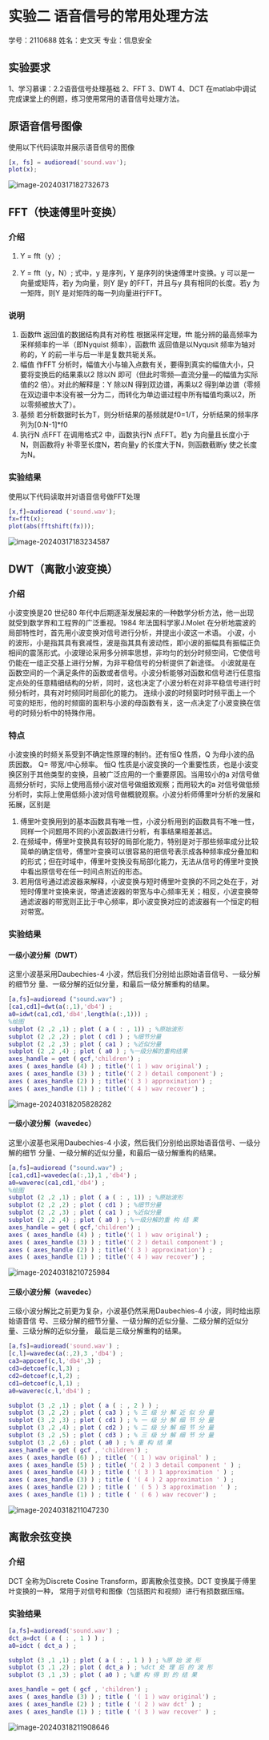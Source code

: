 # 实验二 语音信号的常用处理方法

学号：2110688 姓名：史文天 专业：信息安全

## 实验要求

1、学习慕课：2.2语音信号处理基础
2、FFT
3、DWT
4、DCT
在matlab中调试完成课堂上的例题，练习使用常用的语音信号处理方法。

## 原语音信号图像

使用以下代码读取并展示语音信号的图像

```matlab
[x, fs] = audioread('sound.wav');
plot(x);
```

![image-20240317182732673](C:\Users\25265\AppData\Roaming\Typora\typora-user-images\image-20240317182732673.png)

## FFT（快速傅里叶变换）

### 介绍

1. Y = fft（y）;

2. Y = fft（y，N）;
   式中，y 是序列，Y 是序列的快速傅里叶变换。y 可以是一向量或矩阵，若y 为向量，则Y 是y 的FFT，并且与y 具有相同的长度。若y 为一矩阵，则Y 是对矩阵的每一列向量进行FFT。

### 说明

1. 函数fft 返回值的数据结构具有对称性
   根据采样定理，fft 能分辨的最高频率为采样频率的一半（即Nyquist 频率），函数fft 返回值是以Nyqusit 频率为轴对称的，Y 的前一半与后一半是复数共轭关系。
2. 幅值
   作FFT 分析时，幅值大小与输入点数有关，要得到真实的幅值大小，只要将变换后的结果乘以2 除以N 即可（但此时零频—直流分量—的幅值为实际值的2 倍）。对此的解释是：Y 除以N 得到双边谱，再乘以2 得到单边谱（零频在双边谱中本没有被一分为二，而转化为单边谱过程中所有幅值均乘以2，所以零频被放大了）。
3. 基频
   若分析数据时长为T，则分析结果的基频就是f0=1/T，分析结果的频率序列为[0:N-1]*f0
4. 执行N 点FFT
   在调用格式2 中，函数执行N 点FFT。若y 为向量且长度小于N，则函数将y 补零至长度N，若向量y 的长度大于N，则函数截断y 使之长度为N。

### 实验结果

使用以下代码读取并对语音信号做FFT处理

```matlab
[x,f]=audioread ('sound.wav');
fx=fft(x);
plot(abs(fftshift(fx)));
```

![image-20240317183234587](C:\Users\25265\AppData\Roaming\Typora\typora-user-images\image-20240317183234587.png)

## DWT（离散小波变换）

### 介绍

小波变换是20 世纪80 年代中后期逐渐发展起来的一种数学分析方法，他一出现就受到数学界和工程界的广泛重视。1984 年法国科学家J.Molet 在分析地震波的局部特性时，首先用小波变换对信号进行分析，并提出小波这一术语。
小波，小的波形，小是指其具有衰减性，波是指其具有波动性，即小波的振幅具有振幅正负相间的震荡形式。小波理论采用多分辨率思想，非均匀的划分时频空间，它使信号仍能在一组正交基上进行分解，为非平稳信号的分析提供了新途径。
小波就是在函数空间的一个满足条件的函数或者信号。小波分析能够对函数和信号进行任意指定点处的任意精细结构的分析，同时，这也决定了小波分析在对非平稳信号进行时频分析时，具有对时频同时局部化的能力。
连续小波的时频窗时时频平面上一个可变的矩形，他的时频窗的面积与小波的母函数有关，这一点决定了小波变换在信号的时频分析中的特殊作用。

### 特点

小波变换的时频关系受到不确定性原理的制约。还有恒Q 性质，Q 为母小波的品质因数。
Q= 带宽/中心频率。
恒Q 性质是小波变换的一个重要性质，也是小波变换区别于其他类型的变换，且被广泛应用的一个重要原因。当用较小的a 对信号做高频分析时，实际上使用高频小波对信号做细致观察；而用较大的a 对信号做低频分析时，实际上使用低频小波对信号做概貌观察。小波分析师傅里叶分析的发展和拓展，区别是

1. 傅里叶变换用到的基本函数具有唯一性，小波分析用到的函数具有不唯一性，同样一个问题用不同的小波函数进行分析，有事结果相差甚远。
2. 在频域中，傅里叶变换具有较好的局部化能力，特别是对于那些频率成分比较简单的确定信号，傅里叶变换可以很容易的把信号表示成各种频率成分叠加和的形式；但在时域中，傅里叶变换没有局部化能力，无法从信号的傅里叶变换中看出原信号在任一时间点附近的形态。
3. 若用信号通过滤波器来解释，小波变换与短时傅里叶变换的不同之处在于，对短时傅里叶变换来说，带通滤波器的带宽与中心频率无关；相反，小波变换带通滤波器的带宽则正比于中心频率，即小波变换对应的滤波器有一个恒定的相对带宽。

### 实验结果

#### 一级小波分解（DWT）

这里小波基采用Daubechies-4 小波，然后我们分别给出原始语音信号、一级分解的细节分
量、一级分解的近似分量，和最后一级分解重构的结果。

```matlab
[a,fs]=audioread ("sound.wav") ;
[ca1,cd1]=dwt(a(:,1),'db4') ;
a0=idwt(ca1,cd1,'db4',length(a(:,1))) ;
%绘图
subplot (2 ,2 ,1) ; plot ( a ( : , 1)) ; %原始波形
subplot (2 ,2 ,2) ; plot ( cd1 ) ; %细节分量
subplot (2 ,2 ,3) ; plot ( ca1 ) ; %近似分量
subplot (2 ,2 ,4) ; plot ( a0 ) ; %一级分解的重构结果
axes_handle = get ( gcf,'children') ;
axes ( axes_handle (4) ) ; title('( 1 ) wav original') ;
axes ( axes_handle (3) ) ; title('( 2 ) detail component') ;
axes ( axes_handle (2) ) ; title('( 3 ) approximation') ;
axes ( axes_handle (1) ) ; title('( 4 ) wav recover') ;
```

![image-20240318205828282](C:\Users\25265\AppData\Roaming\Typora\typora-user-images\image-20240318205828282.png)

#### 一级小波分解（wavedec）

这里小波基也采用Daubechies-4 小波，然后我们分别给出原始语音信号、一级分解的细节
分量、一级分解的近似分量，和最后一级分解重构的结果。

```matlab
[a,fs]=audioread ("sound.wav") ;
[ca1,cd1]=wavedec(a(:,1),1 ,'db4') ;
a0=waverec(ca1,cd1,'db4') ;
%绘图
subplot (2 ,2 ,1) ; plot ( a ( : , 1)) ; %原始波形
subplot (2 ,2 ,2) ; plot ( cd1 ) ; %细节分量
subplot (2 ,2 ,3) ; plot ( ca1 ) ; %近似分量
subplot (2 ,2 ,4) ; plot ( a0 ) ; %一级分解的重 构 结 果
axes_handle = get ( gcf,'children') ;
axes ( axes_handle (4) ) ; title('( 1 ) wav original') ;
axes ( axes_handle (3) ) ; title('( 2 ) detail component') ;
axes ( axes_handle (2) ) ; title('( 3 ) approximation') ;
axes ( axes_handle (1) ) ; title('( 4 ) wav recover') ;
```

![image-20240318210725984](C:\Users\25265\AppData\Roaming\Typora\typora-user-images\image-20240318210725984.png)

#### 三级小波分解（wavedec）

三级小波分解比之前更为复杂，小波基仍然采用Daubechies-4 小波，同时给出原始语音信
号、三级分解的细节分量、一级分解的近似分量、二级分解的近似分量、三级分解的近似分量，
最后是三级分解重构的结果。

```matlab
[a,fs]=audioread('sound.wav') ;
[c,l]=wavedec(a(:,2),3 ,'db4') ;
ca3=appcoef(c,l,'db4',3) ;
cd3=detcoef(c,l,3) ;
cd2=detcoef(c,l,2) ;
cd1=detcoef(c,l,1) ;
a0=waverec(c,l,'db4') ;

subplot (3 ,2 ,1) ; plot ( a ( : , 2 ) ) ;
subplot (3 ,2 ,2) ; plot ( ca3 ) ; % 三 级 分 解 近 似 分 量
subplot (3 ,2 ,3) ; plot ( cd1 ) ; % 一 级 分 解 细 节 分 量
subplot (3 ,2 ,4) ; plot ( cd2 ) ; % 二 级 分 解 细 节 分 量
subplot (3 ,2 ,5) ; plot ( cd3 ) ; % 三 级 分 解 细 节 分 量
subplot (3 ,2 ,6) ; plot ( a0 ) ; % 重 构 结 果
axes_handle = get ( gcf , 'children') ;
axes ( axes_handle (6) ) ; title( '( 1 ) wav original' ) ;
axes ( axes_handle (5) ) ; title( '( 2 ) 3 detail component ' ) ;
axes ( axes_handle (4) ) ; title ( '( 3 ) 1 approximation ' ) ;
axes ( axes_handle (3) ) ; title ( '( 4 ) 2 approximation ' ) ;
axes ( axes_handle (2) ) ; title ( ' ( 5 ) 3 approximation ' ) ;
axes ( axes_handle (1) ) ; title ( ' ( 6 ) wav recover') ;
```

![image-20240318211047230](C:\Users\25265\AppData\Roaming\Typora\typora-user-images\image-20240318211047230.png)

## 离散余弦变换

### 介绍

DCT 全称为Discrete Cosine Transform，即离散余弦变换。DCT 变换属于傅里叶变换的一种，
常用于对信号和图像（包括图片和视频）进行有损数据压缩。

### 实验结果



```matlab
[a,fs]=audioread('sound.wav') ;
dct_a=dct ( a ( : , 1 ) ) ;
a0=idct ( dct_a ) ;

subplot (3 ,1 ,1) ; plot ( a ( : , 1 ) ) ; %原 始 波 形
subplot (3 ,1 ,2) ; plot ( dct_a ) ; %dct 处 理 后 的 波 形
subplot (3 ,1 ,3) ; plot ( a0 ) ; %重 构 得 到 的 结 果

axes_handle = get ( gcf , 'children') ;
axes ( axes_handle (3) ) ; title ( '( 1 ) wav original') ;
axes ( axes_handle (2) ) ; title ( '( 2 ) wav dct' ) ;
axes ( axes_handle (1) ) ; title ( '( 3 ) wav recover' ) ;
```

![image-20240318211908646](C:\Users\25265\AppData\Roaming\Typora\typora-user-images\image-20240318211908646.png)